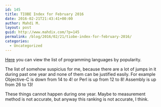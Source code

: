 ```yaml
---
id: 145
title: TIOBE Index for February 2016
date: 2016-02-21T21:43:41+00:00
author: Mahdi M.
layout: post
guid: http://www.mahdix.com/?p=145
permalink: /blog/2016/02/21/tiobe-index-for-february-2016/
categories:
  - Uncategorized
---
```

[Here](http://www.tiobe.com/tiobe_index) you can view the list of programming languages by popularity.

The list of somehow suspicius for me, because there are a lot of jumps in it during past one year and none of them can be justified easily. For example Objective-C is down from 14 to 4! or Perl is up from 12 to 8! Assembly is up from 26 to 13!

These things cannot happen during one year. Maybe to measurement method is not accurate, but anyway this ranking is not accurate, I think.

&nbsp;